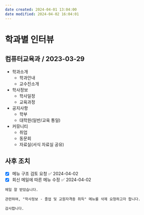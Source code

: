 ```yaml
---
date created: 2024-04-01 13:04:00
date modified: 2024-04-02 16:04:01
---
```


# 학과별 인터뷰 
## 컴퓨터교육과 / 2023-03-29
- 학과소개
	- 학과안내
	- 교수진소개
- 학사정보
	- 학사일정
	- 교육과정
- 공지사항
	- 학부
	- 대학원(일반/교육 통일)
- 커뮤니티
	- 취업
	- 동문회
	- 자료실(서식 자료실 공유)
## 사후 조치
- [x] 메뉴 구조 검토 요청 ✅ 2024-04-02
- [x] 회신 메일에 따른 메뉴 수정 ✅ 2024-04-02
```
메일 잘 받았습니다.

관련하여, "학사정보 - 졸업 및 교원자격증 취득" 메뉴를 삭제 요청하고자 합니다.

감사합니다.
```
